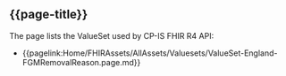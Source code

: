 ## {{page-title}}

The page lists the ValueSet used by CP-IS FHIR R4 API:

- {{pagelink:Home/FHIRAssets/AllAssets/Valuesets/ValueSet-England-FGMRemovalReason.page.md}}